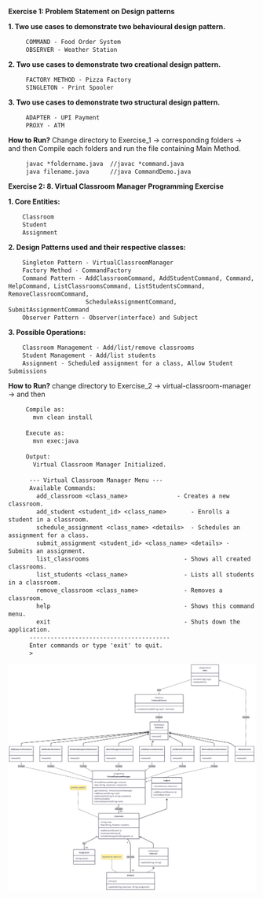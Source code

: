 **Exercise 1: Problem Statement on Design patterns**
  
   **1.  Two use cases to demonstrate two behavioural design pattern.**
         
         COMMAND - Food Order System
         OBSERVER - Weather Station
   
   **2.  Two use cases to demonstrate two creational design pattern.**
      
         FACTORY METHOD - Pizza Factory
         SINGLETON - Print Spooler
  
   **3.  Two use cases to demonstrate two structural design pattern.**
      
         ADAPTER - UPI Payment
         PROXY - ATM
   
   **How to Run?**
         Change directory to Exercise_1 -> corresponding folders -> and then Compile each folders and run the file containing Main Method.

         javac *foldername.java  //javac *command.java
         java filename.java      //java CommandDemo.java
**Exercise 2: 8. Virtual Classroom Manager Programming Exercise**
  
  **1. Core Entities:**
        
        Classroom
        Student
        Assignment 
  
  **2. Design Patterns used and their respective classes:**
        
        Singleton Pattern - VirtualClassroomManager
        Factory Method - CommandFactory
        Command Pattern - AddClassroomCommand, AddStudentCommand, Command, HelpCommand, ListClassroomsCommand, ListStudentsCommand, RemoveClassroomCommand, 
                          ScheduleAssignmentCommand, SubmitAssignmentCommand
        Observer Pattern - Observer(interface) and Subject
  
  **3. Possible Operations:**
        
        Classroom Management - Add/list/remove classrooms
        Student Management - Add/list students
        Assignment - Scheduled assignment for a class, Allow Student Submissions

  **How to Run?**
         change directory to Exercise_2 -> virtual-classroom-manager -> and then
         
         Compile as:
           mvn clean install

         Execute as:
           mvn exec:java

         Output:
           Virtual Classroom Manager Initialized.

          --- Virtual Classroom Manager Menu ---
          Available Commands:
            add_classroom <class_name>              - Creates a new classroom.
            add_student <student_id> <class_name>       - Enrolls a student in a classroom.
            schedule_assignment <class_name> <details>  - Schedules an assignment for a class.
            submit_assignment <student_id> <class_name> <details> - Submits an assignment.
            list_classrooms                           - Shows all created classrooms.
            list_students <class_name>                - Lists all students in a classroom.
            remove_classroom <class_name>             - Removes a classroom.
            help                                      - Shows this command menu.
            exit                                      - Shuts down the application.
          ----------------------------------------
          Enter commands or type 'exit' to quit.
          >

![Class Diagram](class_diagram.png) 
